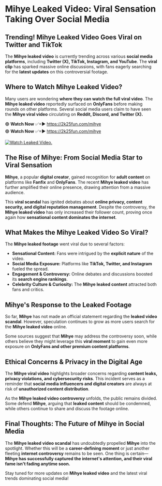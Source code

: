 # Mihye Leaked Video: Viral Sensation Taking Over Social Media

## **Trending! Mihye Leaked Video Goes Viral on Twitter and TikTok**
The **Mihye leaked video** is currently trending across various **social media platforms**, including **Twitter (X), TikTok, Instagram, and YouTube**. The **viral clip** has sparked massive online discussions, with fans eagerly searching for the **latest updates** on this controversial footage.

## **Where to Watch Mihye Leaked Video?**
Many users are wondering **where they can watch the full viral video**. The **Mihye leaked video** reportedly surfaced on **OnlyFans** before making rounds on other platforms. Several social media users claim to have seen the **Mihye viral video** circulating on **Reddit, Discord, and Twitter (X).**

🟢 **Watch Now** ✅=► https://2k25fun.com/mihye  
🟢 **Watch Now** ✅=► https://2k25fun.com/mihye  

[![Watch Leaked Video.](https://miro.medium.com/v2/resize:fit:828/format:webp/1*cilzJN44JGOrTw9NJCrNHA.gif "Watch Leaked Video")](https://2k25fun.com/mihye)

## **The Rise of Mihye: From Social Media Star to Viral Sensation**
**Mihye**, a popular **digital creator**, gained recognition for **adult content** on platforms like **Fanfix** and **OnlyFans**. The recent **Mihye leaked video** has further amplified their online presence, drawing attention from a massive audience.

This **viral scandal** has ignited debates about **online privacy, content security, and digital reputation management**. Despite the controversy, the **Mihye leaked video** has only increased their follower count, proving once again how **sensational content dominates the internet**.

## **What Makes the Mihye Leaked Video So Viral?**
The **Mihye leaked footage** went viral due to several factors:
- **Sensational Content:** Fans were intrigued by the **explicit nature** of the video.
- **Social Media Exposure:** Platforms like **TikTok, Twitter, and Instagram** fueled the spread.
- **Engagement & Controversy:** Online debates and discussions boosted its **search engine rankings**.
- **Celebrity Culture & Curiosity:** The **Mihye leaked content** attracted both fans and critics.

## **Mihye's Response to the Leaked Footage**
So far, **Mihye** has not made an official statement regarding the **leaked video scandal**. However, speculation continues to grow as more users search for the **Mihye leaked video** online.

Some sources suggest that **Mihye** may address the controversy soon, while others believe they might leverage this **viral moment** to gain even more exposure on **OnlyFans and other premium content platforms**.

## **Ethical Concerns & Privacy in the Digital Age**
The **Mihye viral video** highlights broader concerns regarding **content leaks, privacy violations, and cybersecurity risks**. This incident serves as a reminder that **social media influencers and digital creators** are always at risk of **unauthorized content distribution**.

As the **Mihye leaked video controversy** unfolds, the public remains divided. Some defend **Mihye**, arguing that **leaked content** should be condemned, while others continue to share and discuss the footage online.

## **Final Thoughts: The Future of Mihye in Social Media**
The **Mihye leaked video scandal** has undoubtedly propelled **Mihye** into the spotlight. Whether this will be a **career-defining moment** or just another fleeting **internet controversy** remains to be seen. One thing is certain—**Mihye has successfully captured the internet's attention, and their viral fame isn't fading anytime soon.**

Stay tuned for more updates on **Mihye leaked video** and the latest viral trends dominating social media!